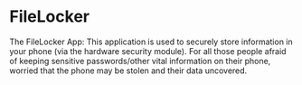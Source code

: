 # FileLocker
The FileLocker App:
This application is used to securely store information in your phone (via the hardware security module). For all those people afraid of keeping sensitive passwords/other vital information on their phone, worried that the phone may be stolen and their data uncovered.
